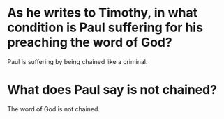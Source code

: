 # As he writes to Timothy, in what condition is Paul suffering for his preaching the word of God?

Paul is suffering by being chained like a criminal.

# What does Paul say is not chained?

The word of God is not chained.
